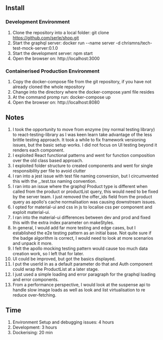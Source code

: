 ## Install

### Development Environment

1) Clone the repository into a local folder: git clone https://github.com/serle/shop.git
2) Start the graphql server: docker run --name server -d chrismns/tech-test-mock-server:0.1.0
3) Start the development server: npm start
4) Open the browser on: http://localhost:3000 

### Containerised Production Environment

1) Copy the docker-compose file from the git repository, if you have not already cloned the whole repository
2) Change into the directory where the docker-compose.yaml file resides
3) At the  command promp run: docker-compose up
4) Open the browser on: http://localhost:8080

## Notes

1) I took the opportunity to move from enzyme (my normal testing library) to react-testing-library as I was keen learn 
take advantage of the less brittle testing approach. It took a while to fix framework versioning issues, but
the basic setup works. I did not focus on UI testing beyond it renders each component.
2) I exploited React functional patterns and went for function composition over the old class based approach.
3) I exploited folder structure to created components and went for single responsibility per file to avoid clutter
4) I ran into a jest issue with test file naming conversion, but I circumvented this with the _.test.tsx naming convention.
5) I ran into an issue where the graphql Product type is different when called from the product or 
productList query, this would need to be fixed by the server team. I just removed the offer_ids field from the product query
as apollo's cache normalisation was causing downstream issues.
6) I opted for material-ui and css in js to localise css per component and exploit material-ui.
7) I ran into the material-ui differences between dev and prod and fixed this with the extra index parameter on makeStyles.
8) In general, I would add far more testing and edge cases, but I established the e2e testing pattern as an initial base. Not quite 
sure if the badge algorithm is correct, I would need to look at more scenarios and unpack it more. 
9) I felt the apollo mocking testing pattern would cause too much data creation work, so I left that for later.
10) UI could be improved, but got the basics displayed.
11) I put the userId in as a default parameter do that and Auth component could wrap the ProductList at a later stage.
12) I just used a simple loading and error paragraph for the graphql loading and error components. 
13) From a performance perspective, I would look at the suspense api to handle slow image loads as well as look and list
virtualisation to re reduce over-fetching.
   

## Time

1) Environment Setup and debugging issues: 4 hours
2) Development: 3 hours
3) Dockerising: 20 min    